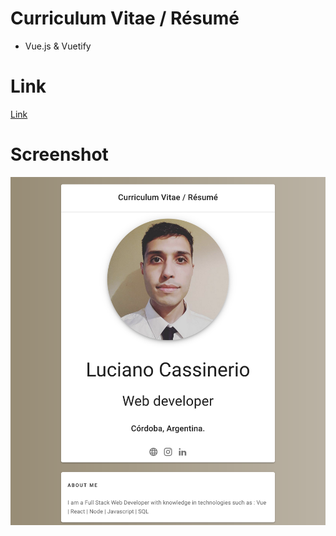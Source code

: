 # Curriculum Vitae / Résumé

- Vue.js & Vuetify

# Link 
[Link](https://bakeluco.github.io/cv/)

# Screenshot
![screenshot](https://github.com/bakeluco/cv/blob/main/src/screenshot.png)
